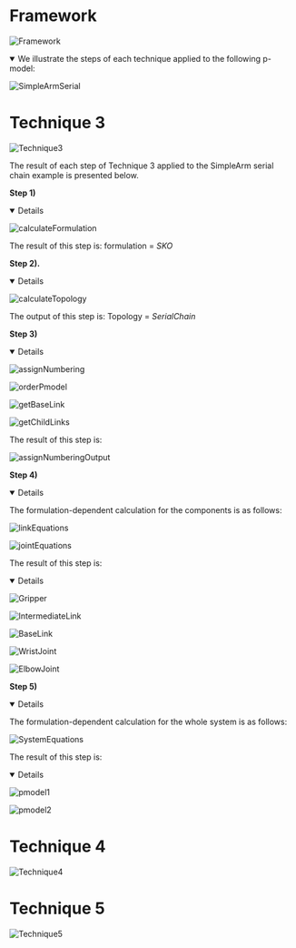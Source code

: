 # Framework
![Framework](https://github.com/UoY-RoboStar/physmod-physics-engine/assets/42748381/88e645d8-48e2-4ccb-b8ed-9f9be97680bf)

<details open>
  <summary>We illustrate the steps of each technique applied to the following p-model:</summary>
    
  ![SimpleArmSerial](https://github.com/UoY-RoboStar/physmod-physics-engine/assets/42748381/40aa0e10-6436-444d-aa79-88fe527a29ed)

</details>

# Technique 3
![Technique3](https://github.com/UoY-RoboStar/physmod-physics-engine/assets/42748381/99aaf650-1751-4d50-a35b-245236da3117)

The result of each step of Technique 3 applied to the SimpleArm serial chain example is presented below.

**Step 1)**
<details open>
    
  ![calculateFormulation](https://github.com/UoY-RoboStar/physmod-physics-engine/assets/42748381/0a5a6903-476e-4a76-bc28-fcc4995b30fb)

  The result of this step is: formulation = _SKO_

</details>



**Step 2).**
<details open>

![calculateTopology](https://github.com/UoY-RoboStar/physmod-physics-engine/assets/42748381/a87bfaca-8e16-4e20-a2fe-39f07282f87d)

The output of this step is: Topology = _SerialChain_

</details>

**Step 3)**
<details open>
  
![assignNumbering](https://github.com/UoY-RoboStar/physmod-physics-engine/assets/42748381/929c841e-26af-44b2-becf-877ae8562476)

![orderPmodel](https://github.com/UoY-RoboStar/physmod-physics-engine/assets/42748381/067685b1-74d6-4202-af9e-869591c98d46)

![getBaseLink](https://github.com/UoY-RoboStar/physmod-physics-engine/assets/42748381/875c923a-064b-45d4-9fd7-877c679a6cb2)

![getChildLinks](https://github.com/UoY-RoboStar/physmod-physics-engine/assets/42748381/c559cc30-e91d-4736-9540-124554900b1c)

The result of this step is: 

![assignNumberingOutput](https://github.com/UoY-RoboStar/physmod-physics-engine/assets/42748381/c223e7a3-7483-46d8-be0c-48992fcd39e0)
</details>

**Step 4)**
<details open>

The formulation-dependent calculation for the components is as follows:

![linkEquations](https://github.com/UoY-RoboStar/physmod-physics-engine/assets/42748381/5aa0e785-7d58-43d9-a7c6-cb30edc276da)

![jointEquations](https://github.com/UoY-RoboStar/physmod-physics-engine/assets/42748381/cb857dff-7273-4707-ac77-ae491bcb76b7)

The result of this step is:
<details open>
  
![Gripper](https://github.com/UoY-RoboStar/physmod-physics-engine/assets/42748381/1b91db98-1dc6-4631-8ee2-7cb74a984bc3)

![IntermediateLink](https://github.com/UoY-RoboStar/physmod-physics-engine/assets/42748381/328b0f5e-d842-48bd-b95b-1f0bd4c0d72f)

![BaseLink](https://github.com/UoY-RoboStar/physmod-physics-engine/assets/42748381/7b4633e8-3740-4d10-bc19-0488816ed6b5)

![WristJoint](https://github.com/UoY-RoboStar/physmod-physics-engine/assets/42748381/d0d59e16-fce7-48f7-b9f6-b39cc5e1b2b2)

![ElbowJoint](https://github.com/UoY-RoboStar/physmod-physics-engine/assets/42748381/cdd515d7-3dbc-4769-a48c-a406bff3c097)

</details>




</details>

**Step 5)**
<details open>

The formulation-dependent calculation for the whole system is as follows:

![SystemEquations](https://github.com/UoY-RoboStar/physmod-physics-engine/assets/42748381/b6e45249-8a02-4e80-a488-93adf93540cd)

The result of this step is:
<details open>

</details>

![pmodel1](https://github.com/UoY-RoboStar/physmod-physics-engine/assets/42748381/484d7a7f-2a08-4e8d-a1e6-87901eefb582)

![pmodel2](https://github.com/UoY-RoboStar/physmod-physics-engine/assets/42748381/c8e5f629-f407-4807-b463-f1e243650dc6)

</details>




# Technique 4

![Technique4](https://github.com/UoY-RoboStar/physmod-physics-engine/assets/42748381/321c62df-68ad-4902-9366-41bba2c3e1a0)

# Technique 5
![Technique5](https://github.com/UoY-RoboStar/physmod-physics-engine/assets/42748381/251c93e0-ffdf-4b75-a85a-21505bfce027)

